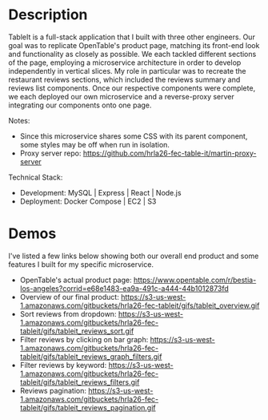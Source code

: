 # Description
TableIt is a full-stack application that I built with three other engineers. Our goal was to replicate OpenTable's product page, matching its front-end look and functionality as closely as possible. We each tackled different sections of the page, employing a microservice architecture in order to develop independently in vertical slices. My role in particular was to recreate the restaurant reviews sections, which included the reviews summary and reviews list components. Once our respective components were complete, we each deployed our own microservice and a reverse-proxy server integrating our components onto one page.

Notes:
- Since this microservice shares some CSS with its parent component, some styles may be off when run in isolation.
- Proxy server repo: https://github.com/hrla26-fec-table-it/martin-proxy-server

Technical Stack:
- Development: MySQL | Express | React | Node.js
- Deployment: Docker Compose | EC2 | S3

# Demos
I've listed a few links below showing both our overall end product and some features I built for my specific microservice.
- OpenTable's actual product page: https://www.opentable.com/r/bestia-los-angeles?corrid=e68e1483-ea9a-491c-a444-44b1012873fd
- Overview of our final product: https://s3-us-west-1.amazonaws.com/gitbuckets/hrla26-fec-tableit/gifs/tableit_overview.gif
- Sort reviews from dropdown: https://s3-us-west-1.amazonaws.com/gitbuckets/hrla26-fec-tableit/gifs/tableit_reviews_sort.gif
- Filter reviews by clicking on bar graph: https://s3-us-west-1.amazonaws.com/gitbuckets/hrla26-fec-tableit/gifs/tableit_reviews_graph_filters.gif
- Filter reviews by keyword: https://s3-us-west-1.amazonaws.com/gitbuckets/hrla26-fec-tableit/gifs/tableit_reviews_filters.gif
- Reviews pagination: https://s3-us-west-1.amazonaws.com/gitbuckets/hrla26-fec-tableit/gifs/tableit_reviews_pagination.gif
